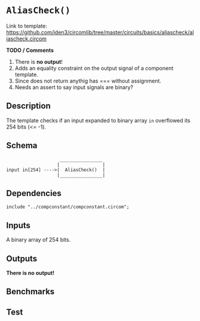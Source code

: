 # `AliasCheck()`

Link to template:
https://github.com/iden3/circomlib/tree/master/circuits/basics/aliascheck/aliascheck.circom

**TODO / Comments**
1. There is **no output**!
2. Adds an equality constraint on the output signal of a component template.
3. Since does not return anythig has === without assignment.
4. Needs an assert to say input signals are binary?

## Description

The template checks if an input expanded to binary array `in` overflowed its 254 bits (<= -1).

## Schema

```
                    ________________     
                   |                |
input in[254] ---->|  AliasCheck()  |
                   |________________|     
```

## Dependencies

```
include "../compconstant/compconstant.circom";
```

## Inputs

A binary array of 254 bits. 

## Outputs

**There is no output!**

## Benchmarks 

## Test